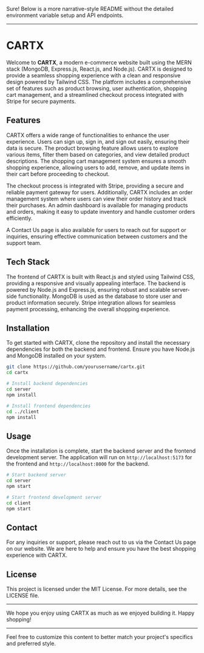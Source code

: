 Sure! Below is a more narrative-style README without the detailed environment variable setup and API endpoints.

---

# CARTX

Welcome to **CARTX**, a modern e-commerce website built using the MERN stack (MongoDB, Express.js, React.js, and Node.js). CARTX is designed to provide a seamless shopping experience with a clean and responsive design powered by Tailwind CSS. The platform includes a comprehensive set of features such as product browsing, user authentication, shopping cart management, and a streamlined checkout process integrated with Stripe for secure payments.

## Features

CARTX offers a wide range of functionalities to enhance the user experience. Users can sign up, sign in, and sign out easily, ensuring their data is secure. The product browsing feature allows users to explore various items, filter them based on categories, and view detailed product descriptions. The shopping cart management system ensures a smooth shopping experience, allowing users to add, remove, and update items in their cart before proceeding to checkout.

The checkout process is integrated with Stripe, providing a secure and reliable payment gateway for users. Additionally, CARTX includes an order management system where users can view their order history and track their purchases. An admin dashboard is available for managing products and orders, making it easy to update inventory and handle customer orders efficiently.

A Contact Us page is also available for users to reach out for support or inquiries, ensuring effective communication between customers and the support team.

## Tech Stack

The frontend of CARTX is built with React.js and styled using Tailwind CSS, providing a responsive and visually appealing interface. The backend is powered by Node.js and Express.js, ensuring robust and scalable server-side functionality. MongoDB is used as the database to store user and product information securely. Stripe integration allows for seamless payment processing, enhancing the overall shopping experience.

## Installation

To get started with CARTX, clone the repository and install the necessary dependencies for both the backend and frontend. Ensure you have Node.js and MongoDB installed on your system. 

```bash
git clone https://github.com/yourusername/cartx.git
cd cartx

# Install backend dependencies
cd server
npm install

# Install frontend dependencies
cd ../client
npm install
```

## Usage

Once the installation is complete, start the backend server and the frontend development server. The application will run on `http://localhost:5173` for the frontend and `http://localhost:8000` for the backend.

```bash
# Start backend server
cd server
npm start

# Start frontend development server
cd client
npm start
```

## Contact

For any inquiries or support, please reach out to us via the Contact Us page on our website. We are here to help and ensure you have the best shopping experience with CARTX. 

## License

This project is licensed under the MIT License. For more details, see the LICENSE file.

---

We hope you enjoy using CARTX as much as we enjoyed building it. Happy shopping!

---

Feel free to customize this content to better match your project's specifics and preferred style.
